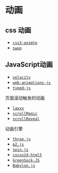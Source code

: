 # 动画

## css 动画

* [` css3-animte `](https://github.com/lvzhenbang/css3-animate)
* [` swup `](https://github.com/swup/swup)

## JavaScript动画

* [` velocity `](https://github.com/julianshapiro/velocity)
* [` web-animations-js `](https://github.com/web-animations/web-animations-js)
* [` typed-js `](https://mattboldt.com/demos/typed-js/)

页面滚动触发的动画

* [` laxxx `](https://github.com/alexfoxy/laxxx)
* [` scrollMagic `](https://github.com/janpaepke/ScrollMagic) 
* [` scrollReveal `](https://github.com/scrollreveal/scrollreveal)

动画引擎

* [` three.js `](https://github.com/mrdoob/three.js) 
* [` p2.js `](https://github.com/schteppe/p2.js.git)
* [` spin.js `](https://github.com/EsotericSoftware/spine-runtimes)
* [` cocos2d-html5 `](https://github.com/cocos2d/cocos2d-html5)
* [` GreenSock-JS `](https://github.com/greensock/GreenSock-JS)
* [` Babylon.js `](https://github.com/BabylonJS/Babylon.js)
